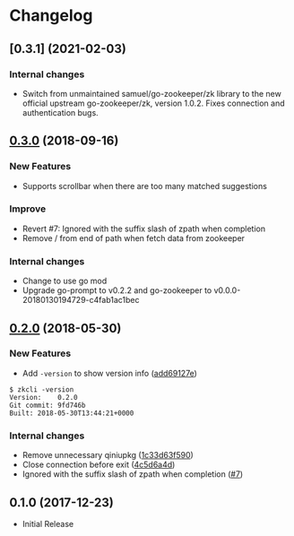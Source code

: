 # Changelog

## [0.3.1] (2021-02-03)

### Internal changes

* Switch from unmaintained samuel/go-zookeeper/zk library to the new official
  upstream go-zookeeper/zk, version 1.0.2. Fixes connection and authentication
  bugs.

## [0.3.0] (2018-09-16)

### New Features

* Supports scrollbar when there are too many matched suggestions

### Improve

* Revert #7: Ignored with the suffix slash of zpath when completion
* Remove / from end of path when fetch data from zookeeper

### Internal changes

* Change to use go mod
* Upgrade go-prompt to v0.2.2 and go-zookeeper to v0.0.0-20180130194729-c4fab1ac1bec


## [0.2.0] (2018-05-30)

### New Features

* Add `-version` to show version info ([add69127e](https://github.com/let-us-go/zkcli/commit/add69127e15a855f934629ef437286d416122fc8))

```
$ zkcli -version
Version:	0.2.0
Git commit:	9fd746b
Built: 2018-05-30T13:44:21+0000
```

### Internal changes

* Remove unnecessary qiniupkg ([1c33d63f590](https://github.com/let-us-go/zkcli/commit/1c33d63f590598c166ef0fcb4eb6554ca8bdee1c))
* Close connection before exit ([4c5d6a4d](https://github.com/let-us-go/zkcli/commit/4c5d6a4dc16d28deec01df6c873e69b27b985f61))
* Ignored with the suffix slash of zpath when completion ([#7](https://github.com/let-us-go/zkcli/pull/7))


## 0.1.0 (2017-12-23)

* Initial Release


[0.2.0]: https://github.com/let-us-go/zkcli/compare/v0.1.0...v0.2.0
[0.3.0]: https://github.com/let-us-go/zkcli/compare/v0.2.0...v0.3.0
